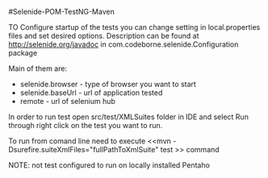 #Selenide-POM-TestNG-Maven

TO Configure startup of the tests you can change setting in local.properties files and set
desired options. Description can be found at http://selenide.org/javadoc in com.codeborne.selenide.Configuration package

Main of them are:
- selenide.browser - type of browser you want to start
- selenide.baseUrl - url of application tested
- remote - url of selenium hub

In order to run test open src/test/XMLSuites folder in IDE and select Run through right click on the test you want to run.

To run from comand line need to execute <<mvn -Dsurefire.suiteXmlFiles="fullPathToXmlSuite" test >> command


NOTE: not test configured to run on locally installed Pentaho


